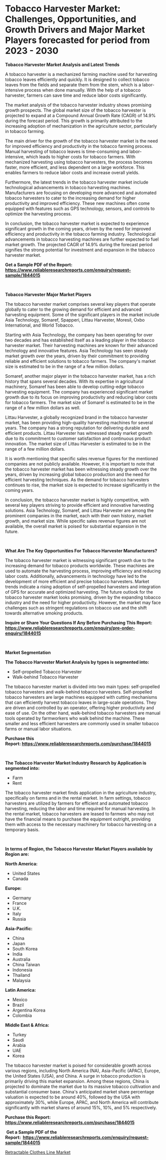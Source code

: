 <p><h1>Tobacco Harvester Market: Challenges, Opportunities, and Growth Drivers and Major Market Players forecasted for period from 2023 - 2030</h1></p><p><strong>Tobacco Harvester Market Analysis and Latest Trends</strong></p>
<p><p>A tobacco harvester is a mechanized farming machine used for harvesting tobacco leaves efficiently and quickly. It is designed to collect tobacco leaves from the fields and separate them from the stem, which is a labor-intensive process when done manually. With the help of a tobacco harvester, farmers can save time and reduce labor costs significantly.</p><p>The market analysis of the tobacco harvester industry shows promising growth prospects. The global market size of the tobacco harvester is projected to expand at a Compound Annual Growth Rate (CAGR) of 14.9% during the forecast period. This growth is primarily attributed to the increasing adoption of mechanization in the agriculture sector, particularly in tobacco farming.</p><p>The main driver for the growth of the tobacco harvester market is the need for improved efficiency and productivity in the tobacco farming process. Manual harvesting of tobacco leaves is time-consuming and labor-intensive, which leads to higher costs for tobacco farmers. With mechanized harvesting using tobacco harvesters, the process becomes faster, more efficient, and less dependent on a large workforce. This enables farmers to reduce labor costs and increase overall yields.</p><p>Furthermore, the latest trends in the tobacco harvester market include technological advancements in tobacco harvesting machines. Manufacturers are focusing on developing more advanced and automated tobacco harvesters to cater to the increasing demand for higher productivity and improved efficiency. These new machines often come equipped with features such as GPS technology, sensors, and controls to optimize the harvesting process.</p><p>In conclusion, the tobacco harvester market is expected to experience significant growth in the coming years, driven by the need for improved efficiency and productivity in the tobacco farming industry. Technological advancements in tobacco harvesting machines are further expected to fuel market growth. The projected CAGR of 14.9% during the forecast period signifies the strong potential for investment and expansion in the tobacco harvester market.</p></p>
<p><strong>Get a Sample PDF of the Report:&nbsp; <a href="https://www.reliableresearchreports.com/enquiry/request-sample/1844015">https://www.reliableresearchreports.com/enquiry/request-sample/1844015</a></strong></p>
<p>&nbsp;</p>
<p><strong>Tobacco Harvester Major Market Players</strong></p>
<p><p>The tobacco harvester market comprises several key players that operate globally to cater to the growing demand for efficient and advanced harvesting equipment. Some of the significant players in the market include Asia Technology, Somaref, Spapperi, Littau Harvester, Moresil, Oxbo International, and World Tobacco.</p><p>Starting with Asia Technology, the company has been operating for over two decades and has established itself as a leading player in the tobacco harvester market. Their harvesting machines are known for their advanced technology and innovative features. Asia Technology has seen steady market growth over the years, driven by their commitment to providing reliable and efficient solutions to tobacco farmers. The company's market size is estimated to be in the range of a few million dollars.</p><p>Somaref, another major player in the tobacco harvester market, has a rich history that spans several decades. With its expertise in agricultural machinery, Somaref has been able to develop cutting-edge tobacco harvesting equipment. The company has experienced significant market growth due to its focus on improving productivity and reducing labor costs for tobacco farmers. The market size of Somaref is estimated to be in the range of a few million dollars as well.</p><p>Littau Harvester, a globally recognized brand in the tobacco harvester market, has been providing high-quality harvesting machines for several years. The company has a strong reputation for delivering durable and efficient products. Littau Harvester has witnessed steady market growth due to its commitment to customer satisfaction and continuous product innovation. The market size of Littau Harvester is estimated to be in the range of a few million dollars.</p><p>It is worth mentioning that specific sales revenue figures for the mentioned companies are not publicly available. However, it is important to note that the tobacco harvester market has been witnessing steady growth over the years, driven by increasing global tobacco production and the need for efficient harvesting techniques. As the demand for tobacco harvesters continues to rise, the market size is expected to increase significantly in the coming years.</p><p>In conclusion, the tobacco harvester market is highly competitive, with several key players striving to provide efficient and innovative harvesting solutions. Asia Technology, Somaref, and Littau Harvester are among the prominent companies in the market, each with their own history, market growth, and market size. While specific sales revenue figures are not available, the overall market is poised for substantial expansion in the future.</p></p>
<p>&nbsp;</p>
<p><strong>What Are The Key Opportunities For Tobacco Harvester Manufacturers?</strong></p>
<p><p>The tobacco harvester market is witnessing significant growth due to the increasing demand for tobacco products worldwide. These machines are used to automate the harvesting process, improving efficiency and reducing labor costs. Additionally, advancements in technology have led to the development of more efficient and precise tobacco harvesters. Market trends indicate a rising adoption of self-propelled harvesters and integration of GPS for accurate and optimized harvesting. The future outlook for the tobacco harvester market looks promising, driven by the expanding tobacco industry and the need for higher productivity. However, the market may face challenges such as stringent regulations on tobacco use and the shift towards alternative smoking products.</p></p>
<p><strong>Inquire or Share Your Questions If Any Before Purchasing This Report: <a href="https://www.reliableresearchreports.com/enquiry/pre-order-enquiry/1844015">https://www.reliableresearchreports.com/enquiry/pre-order-enquiry/1844015</a></strong></p>
<p>&nbsp;</p>
<p><strong>Market Segmentation</strong></p>
<p><strong>The Tobacco Harvester Market Analysis by types is segmented into:</strong></p>
<p><ul><li>Self-propelled Tobacco Harvester</li><li>Walk-behind Tobacco Harvester</li></ul></p>
<p><p>The tobacco harvester market is divided into two main types: self-propelled tobacco harvesters and walk-behind tobacco harvesters. Self-propelled tobacco harvesters are large machines equipped with cutting mechanisms that can efficiently harvest tobacco leaves in large-scale operations. They are driven and controlled by an operator, offering higher productivity and ease of use. On the other hand, walk-behind tobacco harvesters are manual tools operated by farmworkers who walk behind the machine. These smaller and less efficient harvesters are commonly used in smaller tobacco farms or manual labor situations.</p></p>
<p><strong>Purchase this Report:&nbsp;<a href="https://www.reliableresearchreports.com/purchase/1844015">https://www.reliableresearchreports.com/purchase/1844015</a></strong></p>
<p>&nbsp;</p>
<p><strong>The Tobacco Harvester Market Industry Research by Application is segmented into:</strong></p>
<p><ul><li>Farm</li><li>Rent</li></ul></p>
<p><p>The tobacco harvester market finds application in the agriculture industry, specifically on farms and in the rental market. In farm settings, tobacco harvesters are utilized by farmers for efficient and automated tobacco harvesting, reducing the labor and time required for manual harvesting. In the rental market, tobacco harvesters are leased to farmers who may not have the financial means to purchase the equipment outright, providing them with access to the necessary machinery for tobacco harvesting on a temporary basis.</p></p>
<p>&nbsp;</p>
<p><strong>In terms of Region, the Tobacco Harvester Market Players available by Region are:</strong></p>
<p>
    <p> <strong> North America: </strong>
        <ul>
            <li>United States</li>
            <li>Canada</li>
        </ul>
        </p> 
    <p> <strong> Europe: </strong>
        <ul>
            <li>Germany</li>
            <li>France</li>
            <li>U.K.</li>
            <li>Italy</li>
            <li>Russia</li>
        </ul>
        </p> 
    <p> <strong> Asia-Pacific: </strong>
        <ul>
            <li>China</li>
            <li>Japan</li>
            <li>South Korea</li>
            <li>India</li>
            <li>Australia</li>
            <li>China Taiwan</li>
            <li>Indonesia</li>
            <li>Thailand</li>
            <li>Malaysia</li>
        </ul>
        </p> 
    <p> <strong> Latin America: </strong>
        <ul>
            <li>Mexico</li>
            <li>Brazil</li>
            <li>Argentina Korea</li>
            <li>Colombia</li>
        </ul>
        </p> 
    <p> <strong> Middle East & Africa: </strong>
        <ul>
            <li>Turkey</li>
            <li>Saudi</li>
            <li>Arabia</li>
            <li>UAE</li>
            <li>Korea</li>
        </ul>
    </p>
    </p>
<p><p>The tobacco harvester market is poised for considerable growth across various regions, including North America (NA), Asia-Pacific (APAC), Europe, the United States (USA), and China. A surge in tobacco production is primarily driving this market expansion. Among these regions, China is projected to dominate the market due to its massive tobacco cultivation and substantial consumer base. China's anticipated market share percentage valuation is expected to be around 40%, followed by the USA with approximately 30%, while Europe, APAC, and North America will contribute significantly with market shares of around 15%, 10%, and 5% respectively.</p></p>
<p><strong>Purchase this Report: <a href="https://www.reliableresearchreports.com/purchase/1844015">https://www.reliableresearchreports.com/purchase/1844015</a></strong></p>
<p>&nbsp;<strong>Get a Sample PDF of the Report:&nbsp;&nbsp;<a href="https://www.reliableresearchreports.com/enquiry/request-sample/1844015">https://www.reliableresearchreports.com/enquiry/request-sample/1844015</a></strong></p>
<p><strong></strong></p>
<p><p><a href="https://medium.com/@chiragreportprime2/retractable-clothes-line-market-size-market-outlook-and-market-forecast-2023-to-2030-c710c40de627">Retractable Clothes Line Market</a></p></p>